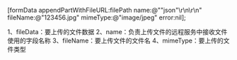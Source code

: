[formData appendPartWithFileURL:filePath name:@"\"json\"\r\n\r\n" fileName:@"123456.jpg" mimeType:@"image/jpeg" error:nil];


1、fileData：要上传的文件数据
2、name：负责上传文件的远程服务中接收文件使用的字段名称
3、fileName：要上传文件的文件名
4、mimeType：要上传的文件类型
